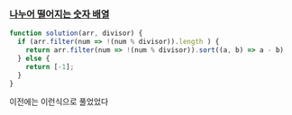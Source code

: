 ### [나누어 떨어지는 숫자 배열](https://school.programmers.co.kr/learn/courses/30/lessons/12910)

```js
function solution(arr, divisor) {
  if (arr.filter(num => !(num % divisor)).length ) {
    return arr.filter(num => !(num % divisor)).sort((a, b) => a - b)
  } else {
    return [-1];
  }
}
```

이전에는 이런식으로 풀었었다